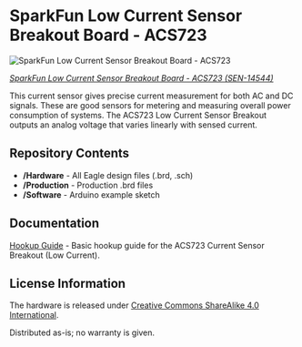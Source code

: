 SparkFun Low Current Sensor Breakout Board - ACS723
======================================================

![SparkFun Low Current Sensor Breakout Board - ACS723](https://cdn.sparkfun.com/assets/parts/1/2/6/6/7/14544-SparkFun_Current_Sensor_Breakout_-_ACS723__Low_Current_-01.jpg)

[*SparkFun Low Current Sensor Breakout Board - ACS723 (SEN-14544)*](https://www.sparkfun.com/products/14544) 

This current sensor gives precise current measurement for both AC and DC signals. 
These are good sensors for metering and measuring overall power consumption of systems.
The ACS723 Low Current Sensor Breakout outputs an analog voltage that varies linearly with sensed current.

Repository Contents
-------------------
* **/Hardware** - All Eagle design files (.brd, .sch)
* **/Production** - Production .brd files
* **/Software** - Arduino example sketch

Documentation
-------------------
[Hookup Guide](https://learn.sparkfun.com/tutorials/current-sensor-breakout-acs723-hookup-guide) - Basic hookup guide for the ACS723 Current Sensor Breakout (Low Current).

License Information
-------------------
The hardware is released under [Creative Commons ShareAlike 4.0 International](https://creativecommons.org/licenses/by-sa/4.0/).

Distributed as-is; no warranty is given.
